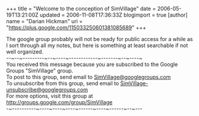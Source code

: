 +++
title = "Welcome to the conception of SimVillage"
date = 2006-05-19T13:21:00Z
updated = 2006-11-08T17:36:33Z
blogimport = true 
[author]
	name = "Darian Hickman"
	uri = "https://plus.google.com/115033250601381085689"
+++

The google group probably will not be ready for public access for a while as I sort through all my notes, but here is something at least searchable if not well organized. <br> --~--~---------~--~----~------------~-------~--~----~<br> You received this message because you are subscribed to the Google Groups &quot;SimVillage&quot; group. <br> To post to this group, send email to SimVillage@googlegroups.com <br> To unsubscribe from this group, send email to SimVillage-unsubscribe@googlegroups.com <br> For more options, visit this group at http://groups.google.com/group/SimVillage <br> -~----------~----~----~----~------~----~------~--~---<br> <br>
